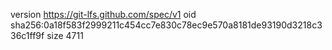 version https://git-lfs.github.com/spec/v1
oid sha256:0a18f583f2999211c454cc7e830c78ec9e570a8181de93190d3218c336c1ff9f
size 4711
